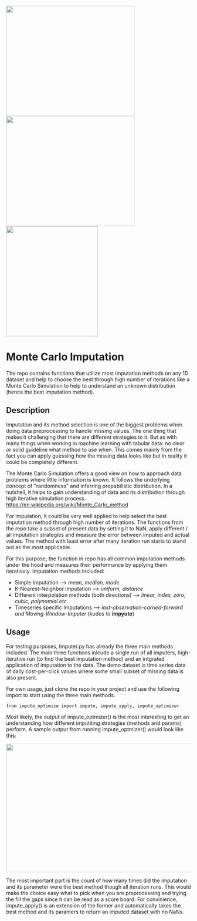 <img src="https://user-images.githubusercontent.com/76450761/121443840-8e9b1800-c98e-11eb-9098-270840ade7fa.png"  width="350" height="300"><img src="https://user-images.githubusercontent.com/76450761/121443973-d6ba3a80-c98e-11eb-8ebd-94336b55d7a6.png" width="350" height="300"><img src="https://user-images.githubusercontent.com/76450761/121444139-344e8700-c98f-11eb-9823-ac91c7c866e5.png" width="250" height="300">



# Monte Carlo Imputation
The repo contains functions that utilize most imputation methods on any 1D dataset and help to choose the best through high number of iterations like a Monte Carlo Simulation to help to understand an unknown distribution (hence the best imputation method).

## Description

Imputation and its method selection is one of the biggest problems when doing data preprocessing to handle missing values.
The one thing that makes it challenging that there are different strategies to it.
But as with many things when working in machine learning with tabular data: no clear or solid guideline what method to use when. 
This comes mainly from the fact you can apply guessing how the missing data looks like but in reality it could be completely different.

The Monte Carlo Simulation offers a good view on how to approach data problems where little information is known. It follows the underlying concept of "randomness" and inferring propabilistic distribution. In a nutshell, it helps to gain understanding of data and its distribution through high iterative simulation process.
https://en.wikipedia.org/wiki/Monte_Carlo_method

For imputation, it could be very well applied to help select the best imputation method through high number of iterations. The functions from the repo take a subset of present data by setting it to NaN, apply different / all imputation strategies and measure the error between imputed and actual values. The method with least error after many iteration run starts to stand out as the most applicable.

For this purpose, the function in repo has all common imputation methods under the hood and measures their performance by applying them iteratively.
Imputation methods included:
* Simple Imputation --> *mean, median, mode*
* K-Nearest-Neighbor Imputation --> *uniform, distance*
* Different interpolation methods (both directions) --> *linear, index, zero, cubic, polynomial etc.*
* Timeseries specific Imputations --> *last-observation-carried-forward and Moving-Window-Imputer* (kudos to **impyute**)

## Usage

For testing purposes, Imputer.py has already the three main methods included. The main three functions inlcude a single run of all imputers, high-iterative run (to find the best imputation method) and an intgrated application of imputation to the data. The demo dataset is time series data of daily cost-per-click values where some small subset of missing data is also present.

For own usage, just clone the repo in your project and use the following import to start using the three main methods.

```
from impute_optimize import impute, impute_apply, impute_optimizer
```
Most likely, the output of impute_optmizer() is the most interesting to get an understanding how different imputiting strategies (methods and params) perform.
A sample output from running impute_optmizer() would look like this:

<img src="https://user-images.githubusercontent.com/76450761/121442591-3bc06100-c98c-11eb-858c-0c0b08b56406.png" width="650" height="350">

The most important part is the count of how many times did the imputation and its parameter were the best method though all iteration runs. This would make the choice easy what to pick when you are preprocessing and trying the fill the gaps since it can be read as a score board. For convinience, impute_apply() is an extension of the former and automatically takes the best method and its paramers to return an imputed dataset with no NaNs.
